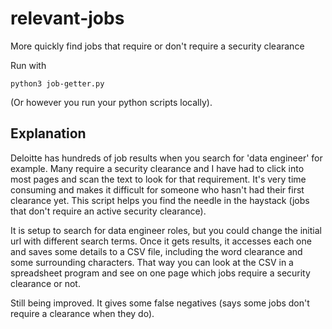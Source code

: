 # relevant-jobs
More quickly find jobs that require or don't require a security clearance

Run with
```
python3 job-getter.py
```

(Or however you run your python scripts locally).

## Explanation

Deloitte has hundreds of job results when you search for 'data engineer' for example. Many require a security clearance and I have had to click into most pages and scan the text to look for that requirement. It's very time consuming and makes it difficult for someone who hasn't had their first clearance yet. This script helps you find the needle in the haystack (jobs that don't require an active security clearance).

It is setup to search for data engineer roles, but you could change the initial url with different search terms. Once it gets results, it accesses each one and saves some details to a CSV file, including the word clearance and some surrounding characters. That way you can look at the CSV in a spreadsheet program and see on one page which jobs require a security clearance or not.

Still being improved. It gives some false negatives (says some jobs don't require a clearance when they do).
